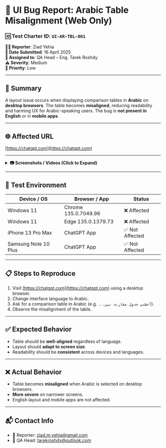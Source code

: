 # 🐞 UI Bug Report: Arabic Table Misalignment (Web Only)

### 🆔 Test Charter ID: `UI-AR-TBL-001`
**🧑‍💻 Reporter**: Ziad Yehia  
**📅 Date Submitted**: 16 April 2025  
**🎯 Assigned to**: QA Head – Eng. Tarek Roshdy  
**⚠️ Severity**: Medium  
**🔻 Priority**: Low  

---

## 🔎 Summary
A layout issue occurs when displaying comparison tables in **Arabic** on **desktop browsers**. The table becomes **misaligned**, reducing readability and harming UX for Arabic-speaking users. The bug is **not present in English** or in **mobile apps**.

---

## 🌐 Affected URL
[https://chatgpt.com](https://chatgpt.com)

---

<details>
<summary><strong>📷 Screenshots / Videos (Click to Expand)</strong></summary>

- Google Drive: [View Folder](https://drive.google.com/drive/folders/1b1MAKRKlSrFOk9RSvC-GgeVP_hxRErMO?usp=sharing)

</details>

---

## 🧪 Test Environment

| Device / OS            | Browser / App           | Status |
|------------------------|-------------------------|--------|
| Windows 11             | Chrome 135.0.7049.96    | ❌ Affected |
| Windows 11             | Edge 135.0.1379.73      | ❌ Affected |
| iPhone 13 Pro Max      | ChatGPT App             | ✅ Not Affected |
| Samsung Note 10 Plus   | ChatGPT App             | ✅ Not Affected |

---

## 📋 Steps to Reproduce

1. Visit [https://chatgpt.com](https://chatgpt.com) using a desktop browser.
2. Change interface language to Arabic.
3. Ask for a comparison table in Arabic (e.g. `...أعطني جدول مقارنة بين`).
4. Observe the misalignment of the table.

---

## ✅ Expected Behavior

- Table should be **well-aligned** regardless of language.
- Layout should **adapt to screen size**.
- Readability should be **consistent** across devices and languages.

---

## ❌ Actual Behavior

- Table becomes **misaligned** when Arabic is selected on desktop browsers.
- **More severe** on narrower screens.
- English layout and mobile apps are not affected.

---

## 📬 Contact Info

- 📧 Reporter: [ziad.m.yehia@gmail.com](mailto:ziad.m.yehia@gmail.com)  
- 📧 QA Head: [tarekroshdy@outlook.com](mailto:tarekroshdy@outlook.com)
